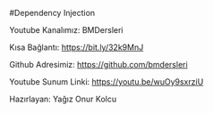 #Dependency Injection

Youtube Kanalımız: BMDersleri

Kısa Bağlantı: https://bit.ly/32k9MnJ

Github Adresimiz: https://github.com/bmdersleri

Youtube Sunum Linki: https://youtu.be/wuOy9sxrziU

Hazırlayan: Yağız Onur Kolcu


